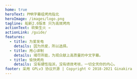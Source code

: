 ```yaml
---
home: true
heroText: PMR字幕组烤肉指北
heroImage: /images/logo.png
tagline: 船新2.0版本 只为高效烤肉
actionText: 砍柴生火 →
actionLink: /guide/
features:
  - title: 为爱发电
    details: 因为热爱，所以选择。
  - title: 用心译制
    details: 竭尽所能，为观众献上高质量的中文字幕。
  - title: 愉快烤肉
    details: 没有硬性指派，没有绩效考核，一切全凭你的内心。
footer: 采用 GPLv3 协议开源 | Copyright © 2018-2021 Ginakira
---
```

